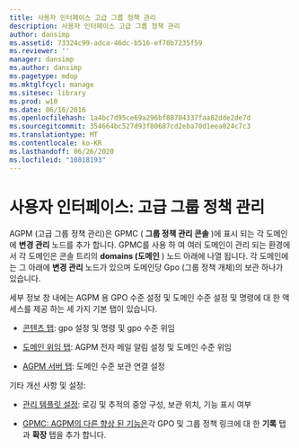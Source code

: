 ```yaml
---
title: 사용자 인터페이스 고급 그룹 정책 관리
description: 사용자 인터페이스 고급 그룹 정책 관리
author: dansimp
ms.assetid: 73324c99-adca-46dc-b516-ef78b7235f59
ms.reviewer: ''
manager: dansimp
ms.author: dansimp
ms.pagetype: mdop
ms.mktglfcycl: manage
ms.sitesec: library
ms.prod: w10
ms.date: 06/16/2016
ms.openlocfilehash: 1a4bc7d95ce69a296bf88704337faa82dde2de7d
ms.sourcegitcommit: 354664bc527d93f80687cd2eba70d1eea024c7c3
ms.translationtype: MT
ms.contentlocale: ko-KR
ms.lasthandoff: 06/26/2020
ms.locfileid: "10818193"
---
```

# 사용자 인터페이스: 고급 그룹 정책 관리


AGPM (고급 그룹 정책 관리)은 GPMC ( **그룹 정책 관리 콘솔** )에 표시 되는 각 도메인에 **변경 관리** 노드를 추가 합니다. GPMC를 사용 하 여 여러 도메인이 관리 되는 환경에서 각 도메인은 콘솔 트리의 **domains (도메인** ) 노드 아래에 나열 됩니다. 각 도메인에는 그 아래에 **변경 관리** 노드가 있으며 도메인당 Gpo (그룹 정책 개체)의 보관 하나가 있습니다.

세부 정보 창 내에는 AGPM 용 GPO 수준 설정 및 도메인 수준 설정 및 명령에 대 한 액세스를 제공 하는 세 가지 기본 탭이 있습니다.

-   [콘텐츠 탭](contents-tab.md): gpo 설정 및 명령 및 gpo 수준 위임

-   [도메인 위임 탭](domain-delegation-tab.md): AGPM 전자 메일 알림 설정 및 도메인 수준 위임

-   [AGPM 서버 탭](agpm-server-tab.md): 도메인 수준 보관 연결 설정

기타 개선 사항 및 설정:

-   [관리 템플릿 설정](administrative-template-settings.md): 로깅 및 추적의 중앙 구성, 보관 위치, 기능 표시 여부

-   [GPMC: AGPM의 다른 향상 된 기능은](other-enhancements-to-the-gpmc.md)각 GPO 및 그룹 정책 링크에 대 한 **기록** 탭과 **확장** 탭을 추가 합니다.

 

 






